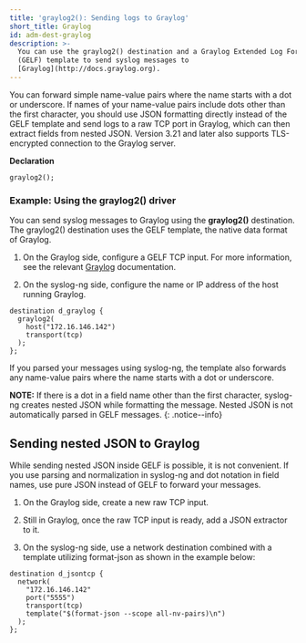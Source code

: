 ```yaml
---
title: 'graylog2(): Sending logs to Graylog'
short_title: Graylog
id: adm-dest-graylog
description: >-
  You can use the graylog2() destination and a Graylog Extended Log Format
  (GELF) template to send syslog messages to
  [Graylog](http://docs.graylog.org).
---
```


You can forward simple name-value pairs where the name starts with a dot
or underscore. If names of your name-value pairs include dots other than
the first character, you should use JSON formatting directly instead of
the GELF template and send logs to a raw TCP port in Graylog, which can
then extract fields from nested JSON. Version 3.21 and later also
supports TLS-encrypted connection to the Graylog server.

**Declaration**

```config
graylog2();
```

### Example: Using the graylog2() driver

You can send syslog messages to Graylog using the **graylog2()**
destination. The graylog2() destination uses the GELF template, the
native data format of Graylog.

1. On the Graylog side, configure a GELF TCP input. For more
    information, see the relevant [Graylog](http://docs.graylog.org)
    documentation.

2. On the syslog-ng side, configure the name or IP address of the host
    running Graylog.

  ```config
  destination d_graylog {
    graylog2(
      host("172.16.146.142")
      transport(tcp)
    );
  };
  ```

  If you parsed your messages using syslog-ng, the template also
  forwards any name-value pairs where the name starts with a dot or
  underscore.

**NOTE:** If there is a dot in a field name other than the first character,
syslog-ng creates nested JSON while formatting the message. Nested JSON
is not automatically parsed in GELF messages.
{: .notice--info}

## Sending nested JSON to Graylog

While sending nested JSON inside GELF is possible, it is not convenient.
If you use parsing and normalization in syslog-ng and dot notation in
field names, use pure JSON instead of GELF to forward your messages.

1. On the Graylog side, create a new raw TCP input.

2. Still in Graylog, once the raw TCP input is ready, add a JSON
    extractor to it.

3. On the syslog-ng side, use a network destination combined with a
    template utilizing format-json as shown in the example below:

  ```config
  destination d_jsontcp {
    network(
      "172.16.146.142"
      port("5555")
      transport(tcp)
      template("$(format-json --scope all-nv-pairs)\n")
    );
  };
  ```
